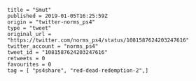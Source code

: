```
title = "Smut"
published = 2019-01-05T16:25:59Z
origin = "twitter-norms_ps4"
type = "tweet"
original_url = "https://twitter.com/norms_ps4/status/1081587624203247616"
twitter_account = "norms_ps4"
tweet_id = "1081587624203247616"
retweets = 0
favourites = 0
tag = [ "ps4share", "red-dead-redemption-2",]
```

<p class='image'><img src='https://mnf.m17s.net/2019/01/05/DwKSNebW0AEgYfH.jpg' alt=''></p>

